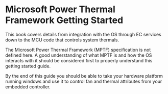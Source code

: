 # Microsoft Power Thermal Framework Getting Started
This book covers details from integration with the OS through EC services down to the MCU code that controls system thermals.

The Microsoft Power Thermal Framework (MPTF) specification is not defined here. A good understanding of what MPTF is and how the OS interacts with it should be considered first to properly understand this getting started guide.

By the end of this guide you should be able to take your hardware platform running windows and use it to control fan and thermal attributes from your embedded controller.

